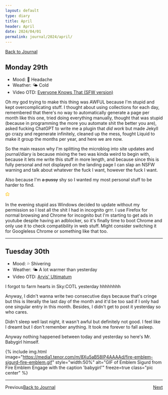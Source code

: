 ```yaml
---
layout: default
type: diary
title: April
header: April
date: 2024/04/01
permalink: journal/2024/april/
---
```

[Back to Journal](/journal)
## Monday 29th

- Mood: 🧶 Headache
- Weather: 🌤 Cold
- Video OTD: [Everyone Knows That (SFW version)](https://youtu.be/_rd4euNwCvo)

Oh my god trying to make this thing was AWFUL because I'm stupid and kept overcomplicating stuff. I thought about using collections for each day, remembered that there's no way to automatically generate a page per month like this one, tried doing everything manually, thought that was stupid (because in programming the more you automate shit the better you are), asked fucking ChatGPT to write me a plugin that *did work* but made Jekyll go crazy and regenerate infinitely, cleaned up the mess, fought Liquid to make it group the months per year, and here we are now.

So the main reason why I'm splitting the microblog into site updates and journal/diary is because mixing the two was kinda weird to begin with, because it lets me write this stuff in more length, and because since this is fully personal and not displayed on the landing page I can slap an NSFW warning and talk about whatever the fuck I want, however the fuck I want.

Also because I'm <s>a pussy</s> shy so I wanted my most personal stuff to be harder to find.

<div class="center"><img src="/assets/img/divider.gif"></div>

In the evening stupid ass Windows decided to update without my permission so I lost all the shit I had in incognito grrr. I use Firefox for normal browsing and Chrome for incognito but I'm starting to get ads in youtube despite having an adblocker, so it's finally time to boot Chrome and only use it to check compatibility in web stuff. Might consider switching it for Googleless Chrome or something like that too.

***
## Tuesday 30th

- Mood: 💦 Shivering
- Weather: 🌤 A lot warmer than yesterday
- Video OTD: [Arvis' Ultimatum](https://youtu.be/ZzUth1mKMwI?si=2AhPPUsbCEcAFzhi)

I forgot to farm hearts in Sky:COTL yesterday hhhhhhhh

Anyway, I didn't wanna write two consecutive days because that's cringe but this is literally the last day of the month and it'd be too sad if I only had one singular entry in this month. Besides, I didn't get to post it yesterday so who cares.

Didn't sleep well last night, it wasn't awful but definitely not good. I feel like I dreamt but I don't remember anything. It took me forever to fall asleep.

Anyway nothing happened between today and yesterday so here's Mr. Babygirl himself.

{% include img.html image="https://media1.tenor.com/m/8Xu5aB58IP4AAAAd/fire-emblem-sigurd-fire-emblem.gif" style="width:50%" alt="GIF of Emblem Sigurd from Fire Emblem Engage with the caption 'babygirl'" freeze=true class="pic center" %}

***
<p class="center"><span style="float:left">Previous</span><span><a href="/journal">Back to Journal</a></span><span style="float:right"><a href="/journal/2024/may">Next</a></span></p>